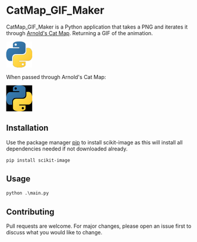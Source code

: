 # CatMap_GIF_Maker

CatMap_GIF_Maker is a Python application that takes a PNG and iterates it through [Arnold's Cat Map](https://en.wikipedia.org/wiki/Arnold%27s_cat_map). Returning a GIF of the animation.

![pythonLogo.png](https://github.com/MatthewWhitaker1/CatMap_GIF_Maker/blob/main/Images/pythonLogo.png?raw=true)

When passed through Arnold's Cat Map:

![pythonLogo.gif](https://github.com/MatthewWhitaker1/CatMap_GIF_Maker/blob/main/GIFs/pythonLogo.gif?raw=true)

## Installation

Use the package manager [pip](https://pip.pypa.io/en/stable/) to install scikit-image as this will install all dependencies needed if not downloaded already.

```bash
pip install scikit-image
```

## Usage

```python
python .\main.py
```

## Contributing

Pull requests are welcome. For major changes, please open an issue first to discuss what you would like to change.
